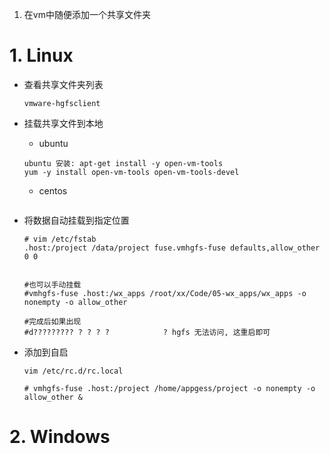 1. 在vm中随便添加一个共享文件夹

# 1. Linux

* 查看共享文件夹列表

  ```shell
  vmware-hgfsclient
  ```

* 挂载共享文件到本地

  * ubuntu

  ```shell
  ubuntu 安装: apt-get install -y open-vm-tools
  yum -y install open-vm-tools open-vm-tools-devel
  ```

  * centos

    ```shell
    
    ```

* 将数据自动挂载到指定位置

  ```shell
  # vim /etc/fstab
  .host:/project /data/project fuse.vmhgfs-fuse defaults,allow_other 0 0
  
  
  #也可以手动挂载
  #vmhgfs-fuse .host:/wx_apps /root/xx/Code/05-wx_apps/wx_apps -o nonempty -o allow_other
  
  #完成后如果出现
  #d????????? ? ? ? ?            ? hgfs 无法访问, 这重启即可
  ```

* 添加到自启

  ```shell
  vim /etc/rc.d/rc.local
  
  # vmhgfs-fuse .host:/project /home/appgess/project -o nonempty -o allow_other &
  ```

# 2. Windows

